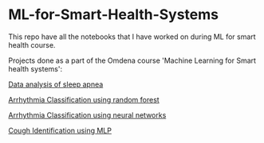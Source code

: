 # ML-for-Smart-Health-Systems
This repo have all the notebooks that I have worked on during ML for smart health course.

Projects done as a part of the Omdena course 'Machine Learning for Smart health systems':

[Data analysis of sleep apnea](https://github.com/lk-learner/ML-for-Smart-Health-Systems/tree/main/Project-1)

[Arrhythmia Classification using random forest](https://github.com/lk-learner/ML-for-Smart-Health-Systems/tree/main/Project-2)

[Arrhythmia Classification using neural networks](https://github.com/lk-learner/ML-for-Smart-Health-Systems/tree/main/Project-3)

[Cough Identification using MLP](https://github.com/lk-learner/ML-for-Smart-Health-Systems/tree/main/Project-4)

